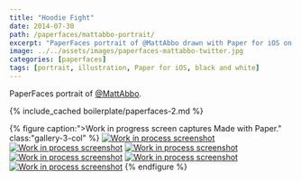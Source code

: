 ```yaml
---
title: "Hoodie Fight"
date: 2014-07-30
path: /paperfaces/mattabbo-portrait/
excerpt: "PaperFaces portrait of @MattAbbo drawn with Paper for iOS on an iPad."
image: ../../assets/images/paperfaces-mattabbo-twitter.jpg
categories: [paperfaces]
tags: [portrait, illustration, Paper for iOS, black and white]
---
```


PaperFaces portrait of [@MattAbbo](https://twitter.com/mattabbo).

{% include_cached boilerplate/paperfaces-2.md %}

{% figure caption:">Work in progress screen captures Made with Paper." class:"gallery-3-col" %}
[![Work in process screenshot](../../assets/images/paperfaces-mattabbo-process-1-600.jpg)](../../assets/images/paperfaces-mattabbo-process-1-lg.jpg) [![Work in process screenshot](../../assets/images/paperfaces-mattabbo-process-2-600.jpg)](../../assets/images/paperfaces-mattabbo-process-2-lg.jpg) [![Work in process screenshot](../../assets/images/paperfaces-mattabbo-process-3-600.jpg)](../../assets/images/paperfaces-mattabbo-process-3-lg.jpg) [![Work in process screenshot](../../assets/images/paperfaces-mattabbo-process-4-600.jpg)](../../assets/images/paperfaces-mattabbo-process-4-lg.jpg) [![Work in process screenshot](../../assets/images/paperfaces-mattabbo-process-5-600.jpg)](../../assets/images/paperfaces-mattabbo-process-5-lg.jpg) [![Work in process screenshot](../../assets/images/paperfaces-mattabbo-process-6-600.jpg)](../../assets/images/paperfaces-mattabbo-process-6-lg.jpg)
{% endfigure %}

